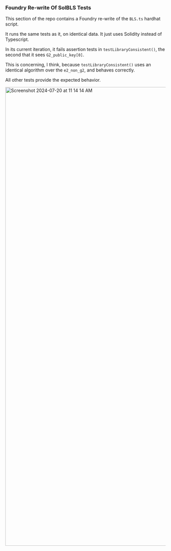 ### Foundry Re-write Of SolBLS Tests
This section of the repo contains a Foundry re-write of the `BLS.ts`
hardhat script.

It runs the same tests as it, on identical data. It just uses Solidity
instead of Typescript.

In its current iteration, it fails assertion tests in `testLibraryConsistent()`, the
second that it sees `G2_public_key[0]`.

This is concerning, I think, because `testLibraryConsistent()` uses an identical algorithm
over the `e2_non_g2`, and behaves correctly.

All other tests provide the expected behavior.

<img width="1437" alt="Screenshot 2024-07-20 at 11 14 14 AM" src="https://github.com/user-attachments/assets/33a84efa-428c-47c8-a0eb-224c5d46a4c4">
